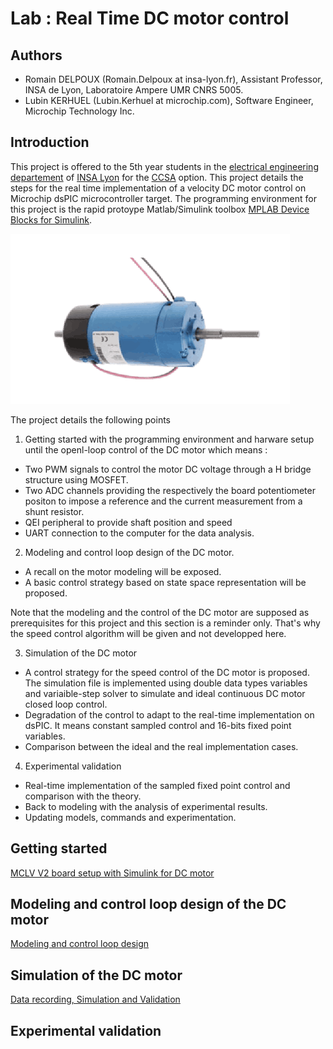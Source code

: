 # Lab : Real Time DC motor control

## Authors

* Romain DELPOUX \(Romain.Delpoux at insa-lyon.fr\), Assistant Professor, INSA de Lyon, Laboratoire Ampere UMR CNRS 5005.
* Lubin KERHUEL \(Lubin.Kerhuel at microchip.com\), Software Engineer, Microchip Technology Inc.

## Introduction

This project is offered to the 5th year students in the [electrical engineering departement](http://ge.insa-lyon.fr) of [INSA Lyon](http://www.insa-lyon.fr) for the [CCSA](http://ge-option5a.insa-lyon.fr/content/ccsa-commande-de-convertisseurs-et-de-systemes-dactionnement) option. This project details the steps for the real time implementation of a velocity DC motor control on Microchip dsPIC microcontroller target. The programming environment for this project is the rapid protoype Matlab/Simulink toolbox [MPLAB Device Blocks for Simulink](https://www.microchip.com/DevelopmentTools/ProductDetails/sw007023#utm_source=MicroSolutions&utm_medium=Link&utm_term=FY16Q4&utm_content=DevTools&utm_campaign=Article).

![Motor Pravalux](.gitbook/assets/motorpravalux.png)

The project details the following points 

1. Getting started with the programming environment and harware setup until the openl-loop control of the DC motor which means :
  * Two PWM signals to control the motor DC voltage through a H bridge structure using MOSFET.
  * Two ADC channels providing the respectively the board potentiometer positon to impose a reference and the current measurement from a shunt resistor. 
  * QEI peripheral to provide shaft position and speed
  * UART connection to the computer for the data analysis. 

2. Modeling and control loop design of the DC motor.
  * A recall on the motor modeling will be exposed.
  * A basic control strategy based on state space representation will be proposed.

  Note that the modeling and the control of the DC motor are supposed as prerequisites for this project and this section is a reminder only. That's why the speed control algorithm will be given and not developped here.

3. Simulation of the DC motor
  * A control strategy for the speed control of the DC motor is proposed. The simulation file is implemented using double data types variables and variaible-step solver to simulate and ideal continuous DC motor closed loop control.
  * Degradation of the control to adapt to the real-time implementation on dsPIC. It means constant sampled control and 16-bits fixed point variables. 
  * Comparison between the ideal and the real implementation cases. 
4. Experimental validation
 * Real-time implementation of the sampled fixed point control and comparison with the theory. 
 * Back to modeling with the analysis of experimental results.
 * Updating models, commands and experimentation.

## Getting started

[MCLV V2 board setup with Simulink for DC motor](https://github.com/rdelpoux/INSA_TP_CommandeTempsReel_MCC/tree/e5152949a3f60ba1e0c75a98ebc9fb2c29007742/Experimentations/01_Hardware_setup/README.md)

## Modeling and control loop design of the DC motor

[Modeling and control loop design](https://rtdc.ctrl-elec.fr/~/edit/drafts/-LTDx4gYKCVpGsxT83x1/control-loop-design)

## Simulation of the DC motor

[Data recording, Simulation and Validation](https://github.com/rdelpoux/INSA_TP_CommandeTempsReel_MCC/tree/e5152949a3f60ba1e0c75a98ebc9fb2c29007742/Experimentations/05_Log_Model_And_Simulation/README.md)

## Experimental validation

